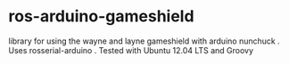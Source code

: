 ros-arduino-gameshield
======================

library for using the wayne and layne gameshield with arduino nunchuck . Uses rosserial-arduino . Tested with Ubuntu 12.04 LTS and Groovy
